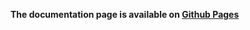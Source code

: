 **The documentation page is available on [Github Pages](https://chi-eee.github.io/Car-Application/)**